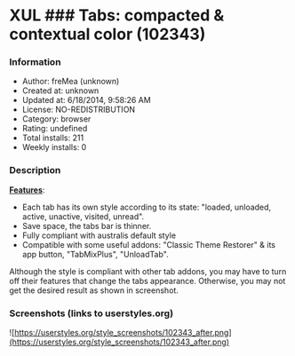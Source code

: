 # XUL ### Tabs: compacted & contextual color (102343)

### Information
- Author: freMea (unknown)
- Created at: unknown
- Updated at: 6/18/2014, 9:58:26 AM
- License: NO-REDISTRIBUTION
- Category: browser
- Rating: undefined
- Total installs: 211
- Weekly installs: 0


### Description
<b><u>Features</u></b>:
<ul>
<li>Each tab has its own style according to its state: "loaded, unloaded, active, unactive, visited, unread". </li>
<li>Save space, the tabs bar is thinner.</li>
<li>Fully compliant with australis default style</li>
<li>Compatible with some useful addons: "Classic Theme Restorer" & its app button, "TabMixPlus", "UnloadTab".</li>
</ul>

Although the style is compliant with other tab addons, you may have to turn off their features that change the tabs appearance. Otherwise, you may not get the desired result as shown in screenshot.


### Screenshots (links to userstyles.org)
![https://userstyles.org/style_screenshots/102343_after.png](https://userstyles.org/style_screenshots/102343_after.png)


